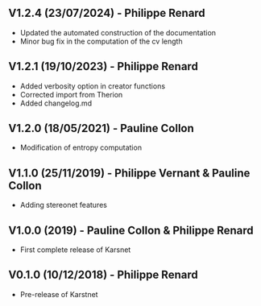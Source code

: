 ## V1.2.4 (23/07/2024) - Philippe Renard

- Updated the automated construction of the documentation
- Minor bug fix in the computation of the cv length

## V1.2.1 (19/10/2023) - Philippe Renard

- Added verbosity option in creator functions
- Corrected import from Therion
- Added changelog.md

## V1.2.0 (18/05/2021) - Pauline Collon

- Modification of entropy computation

## V1.1.0 (25/11/2019) - Philippe Vernant & Pauline Collon

- Adding stereonet features

## V1.0.0 (2019) - Pauline Collon & Philippe Renard

- First complete release of Karsnet

## V0.1.0 (10/12/2018) - Philippe Renard

- Pre-release of Karstnet
